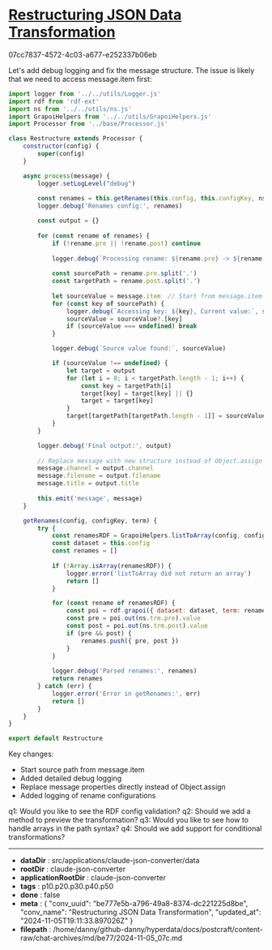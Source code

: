 # [Restructuring JSON Data Transformation](https://claude.ai/chat/be777e5b-a796-49a8-8374-dc221225d8be)

07cc7837-4572-4c03-a677-e252337b06eb

 Let's add debug logging and fix the message structure. The issue is likely that we need to access message.item first:

```javascript
import logger from '../../utils/Logger.js'
import rdf from 'rdf-ext'
import ns from '../../utils/ns.js'
import GrapoiHelpers from '../../utils/GrapoiHelpers.js'
import Processor from '../base/Processor.js'

class Restructure extends Processor {
    constructor(config) {
        super(config)
    }

    async process(message) {
        logger.setLogLevel("debug")
        
        const renames = this.getRenames(this.config, this.configKey, ns.trm.rename)
        logger.debug('Renames config:', renames)

        const output = {}
        
        for (const rename of renames) {
            if (!rename.pre || !rename.post) continue
            
            logger.debug(`Processing rename: ${rename.pre} -> ${rename.post}`)
            
            const sourcePath = rename.pre.split('.')
            const targetPath = rename.post.split('.')
            
            let sourceValue = message.item  // Start from message.item
            for (const key of sourcePath) {
                logger.debug(`Accessing key: ${key}, Current value:`, sourceValue)
                sourceValue = sourceValue?.[key]
                if (sourceValue === undefined) break
            }

            logger.debug(`Source value found:`, sourceValue)

            if (sourceValue !== undefined) {
                let target = output
                for (let i = 0; i < targetPath.length - 1; i++) {
                    const key = targetPath[i]
                    target[key] = target[key] || {}
                    target = target[key]
                }
                target[targetPath[targetPath.length - 1]] = sourceValue
            }
        }

        logger.debug('Final output:', output)
        
        // Replace message with new structure instead of Object.assign
        message.channel = output.channel
        message.filename = output.filename
        message.title = output.title
        
        this.emit('message', message)
    }

    getRenames(config, configKey, term) {
        try {
            const renamesRDF = GrapoiHelpers.listToArray(config, configKey, term)
            const dataset = this.config
            const renames = []
            
            if (!Array.isArray(renamesRDF)) {
                logger.error('listToArray did not return an array')
                return []
            }

            for (const rename of renamesRDF) {
                const poi = rdf.grapoi({ dataset: dataset, term: rename })
                const pre = poi.out(ns.trm.pre).value
                const post = poi.out(ns.trm.post).value
                if (pre && post) {
                    renames.push({ pre, post })
                }
            }
            
            logger.debug('Parsed renames:', renames)
            return renames
        } catch (err) {
            logger.error('Error in getRenames:', err)
            return []
        }
    }
}

export default Restructure
```

Key changes:
- Start source path from message.item
- Added detailed debug logging
- Replace message properties directly instead of Object.assign
- Added logging of rename configurations

q1: Would you like to see the RDF config validation?
q2: Should we add a method to preview the transformation?
q3: Would you like to see how to handle arrays in the path syntax?
q4: Should we add support for conditional transformations?

---

* **dataDir** : src/applications/claude-json-converter/data
* **rootDir** : claude-json-converter
* **applicationRootDir** : claude-json-converter
* **tags** : p10.p20.p30.p40.p50
* **done** : false
* **meta** : {
  "conv_uuid": "be777e5b-a796-49a8-8374-dc221225d8be",
  "conv_name": "Restructuring JSON Data Transformation",
  "updated_at": "2024-11-05T19:11:33.897026Z"
}
* **filepath** : /home/danny/github-danny/hyperdata/docs/postcraft/content-raw/chat-archives/md/be77/2024-11-05_07c.md